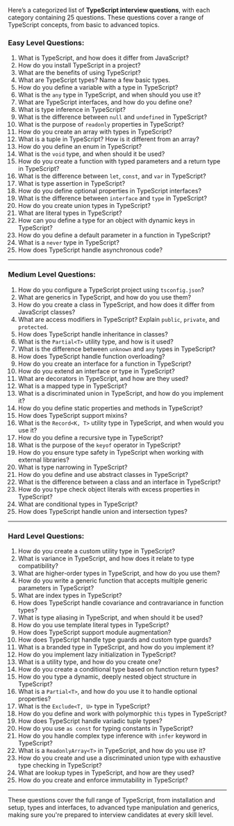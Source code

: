 Here’s a categorized list of **TypeScript interview questions**, with each category containing 25 questions. These questions cover a range of TypeScript concepts, from basic to advanced topics.

### **Easy Level Questions:**

1. What is TypeScript, and how does it differ from JavaScript?
2. How do you install TypeScript in a project?
3. What are the benefits of using TypeScript?
4. What are TypeScript types? Name a few basic types.
5. How do you define a variable with a type in TypeScript?
6. What is the `any` type in TypeScript, and when should you use it?
7. What are TypeScript interfaces, and how do you define one?
8. What is type inference in TypeScript?
9. What is the difference between `null` and `undefined` in TypeScript?
10. What is the purpose of `readonly` properties in TypeScript?
11. How do you create an array with types in TypeScript?
12. What is a tuple in TypeScript? How is it different from an array?
13. How do you define an enum in TypeScript?
14. What is the `void` type, and when should it be used?
15. How do you create a function with typed parameters and a return type in TypeScript?
16. What is the difference between `let`, `const`, and `var` in TypeScript?
17. What is type assertion in TypeScript?
18. How do you define optional properties in TypeScript interfaces?
19. What is the difference between `interface` and `type` in TypeScript?
20. How do you create union types in TypeScript?
21. What are literal types in TypeScript?
22. How can you define a type for an object with dynamic keys in TypeScript?
23. How do you define a default parameter in a function in TypeScript?
24. What is a `never` type in TypeScript?
25. How does TypeScript handle asynchronous code?

---

### **Medium Level Questions:**

1. How do you configure a TypeScript project using `tsconfig.json`?
2. What are generics in TypeScript, and how do you use them?
3. How do you create a class in TypeScript, and how does it differ from JavaScript classes?
4. What are access modifiers in TypeScript? Explain `public`, `private`, and `protected`.
5. How does TypeScript handle inheritance in classes?
6. What is the `Partial<T>` utility type, and how is it used?
7. What is the difference between `unknown` and `any` types in TypeScript?
8. How does TypeScript handle function overloading?
9. How do you create an interface for a function in TypeScript?
10. How do you extend an interface or type in TypeScript?
11. What are decorators in TypeScript, and how are they used?
12. What is a mapped type in TypeScript?
13. What is a discriminated union in TypeScript, and how do you implement it?
14. How do you define static properties and methods in TypeScript?
15. How does TypeScript support mixins?
16. What is the `Record<K, T>` utility type in TypeScript, and when would you use it?
17. How do you define a recursive type in TypeScript?
18. What is the purpose of the `keyof` operator in TypeScript?
19. How do you ensure type safety in TypeScript when working with external libraries?
20. What is type narrowing in TypeScript?
21. How do you define and use abstract classes in TypeScript?
22. What is the difference between a class and an interface in TypeScript?
23. How do you type check object literals with excess properties in TypeScript?
24. What are conditional types in TypeScript?
25. How does TypeScript handle union and intersection types?

---

### **Hard Level Questions:**

1. How do you create a custom utility type in TypeScript?
2. What is variance in TypeScript, and how does it relate to type compatibility?
3. What are higher-order types in TypeScript, and how do you use them?
4. How do you write a generic function that accepts multiple generic parameters in TypeScript?
5. What are index types in TypeScript?
6. How does TypeScript handle covariance and contravariance in function types?
7. What is type aliasing in TypeScript, and when should it be used?
8. How do you use template literal types in TypeScript?
9. How does TypeScript support module augmentation?
10. How does TypeScript handle type guards and custom type guards?
11. What is a branded type in TypeScript, and how do you implement it?
12. How do you implement lazy initialization in TypeScript?
13. What is a utility type, and how do you create one?
14. How do you create a conditional type based on function return types?
15. How do you type a dynamic, deeply nested object structure in TypeScript?
16. What is a `Partial<T>`, and how do you use it to handle optional properties?
17. What is the `Exclude<T, U>` type in TypeScript?
18. How do you define and work with polymorphic `this` types in TypeScript?
19. How does TypeScript handle variadic tuple types?
20. How do you use `as const` for typing constants in TypeScript?
21. How do you handle complex type inference with `infer` keyword in TypeScript?
22. What is a `ReadonlyArray<T>` in TypeScript, and how do you use it?
23. How do you create and use a discriminated union type with exhaustive type checking in TypeScript?
24. What are lookup types in TypeScript, and how are they used?
25. How do you create and enforce immutability in TypeScript?

---

These questions cover the full range of TypeScript, from installation and setup, types and interfaces, to advanced type manipulation and generics, making sure you're prepared to interview candidates at every skill level.